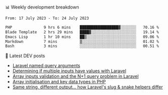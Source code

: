 📊 Weekly development breakdown
<!--START_SECTION:waka-->

```txt
From: 17 July 2023 - To: 24 July 2023

PHP              9 hrs 6 mins    █████████████████▓░░░░░░░   70.16 %
Blade Template   2 hrs 29 mins   ████▓░░░░░░░░░░░░░░░░░░░░   19.14 %
Emacs Lisp       1 hr 10 mins    ██▒░░░░░░░░░░░░░░░░░░░░░░   09.06 %
Markdown         7 mins          ▒░░░░░░░░░░░░░░░░░░░░░░░░   01.02 %
Bash             3 mins          ░░░░░░░░░░░░░░░░░░░░░░░░░   00.51 %
```

<!--END_SECTION:waka-->

📕 Latest DEV posts
<!-- BLOG-POST-LIST:START -->
- [Laravel named query arguments](https://dev.to/michaelvickersuk/laravel-named-query-arguments-28kd)
- [Determining if multiple inputs have values with Laravel](https://dev.to/michaelvickersuk/determining-if-multiple-inputs-have-values-with-laravel-km6)
- [Array inputs validation and the N+1 query problem in Laravel](https://dev.to/michaelvickersuk/array-inputs-validation-and-the-n1-query-problem-in-laravel-2agb)
- [Array initialisation and key data types in PHP](https://dev.to/michaelvickersuk/array-initialisation-and-key-data-types-in-php-1e5b)
- [Same string, different output... how Laravel&#39;s slug &amp; snake helpers differ](https://dev.to/michaelvickersuk/same-string-different-output-how-laravels-slug-snake-helpers-differ-1ccj)
<!-- BLOG-POST-LIST:END -->
